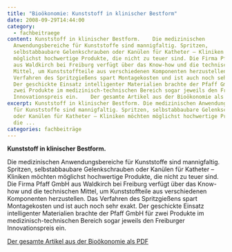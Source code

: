 ```yaml
---
title: "Bioökonomie: Kunststoff in klinischer Bestform"
date: 2008-09-29T14:44:00
category:
  - fachbeitraege
content: Kunststoff in klinischer Bestform.    Die medizinischen
  Anwendungsbereiche für Kunststoffe sind mannigfaltig. Spritzen,
  selbstabbaubare Gelenkschrauben oder Kanülen für Katheter – Kliniken möchten
  möglichst hochwertige Produkte, die nicht zu teuer sind. Die Firma Pfaff GmbH
  aus Waldkirch bei Freiburg verfügt über das Know-how und die technischen
  Mittel, um Kunststoffteile aus verschiedenen Komponenten herzustellen. Das
  Verfahren des Spritzgießens spart Montagekosten und ist auch noch sehr exakt.
  Der geschickte Einsatz intelligenter Materialien brachte der Pfaff GmbH für
  zwei Produkte im medizinisch-technischen Bereich sogar jeweils den Freiburger
  Innovationspreis ein.    Der gesamte Artikel aus der Bioökonomie als PDF
excerpt: Kunststoff in klinischer Bestform. Die medizinischen Anwendungsbereiche
  für Kunststoffe sind mannigfaltig. Spritzen, selbstabbaubare Gelenkschrauben
  oder Kanülen für Katheter – Kliniken möchten möglichst hochwertige Produkte,
  die ...
categories: fachbeiträge
---
```


<p><strong>Kunststoff in klinischer Bestform.</strong></p>



Die medizinischen Anwendungsbereiche für Kunststoffe sind mannigfaltig. Spritzen, selbstabbaubare Gelenkschrauben oder Kanülen für Katheter – Kliniken möchten möglichst hochwertige Produkte, die nicht zu teuer sind. Die Firma Pfaff GmbH aus Waldkirch bei Freiburg verfügt über das Know-how und die technischen Mittel, um Kunststoffteile aus verschiedenen Komponenten herzustellen. Das Verfahren des Spritzgießens spart Montagekosten und ist auch noch sehr exakt. Der geschickte Einsatz intelligenter Materialien brachte der Pfaff GmbH für zwei Produkte im medizinisch-technischen Bereich sogar jeweils den Freiburger Innovationspreis ein.</p>



<p><a href="/downloads/Fachbeitrag_Biooekonomie_BW.pdf" target="_blank" rel="noreferrer noopener" aria-label=" (öffnet in neuem Tab)">Der gesamte Artikel aus der Bioökonomie als PDF</a></p>

